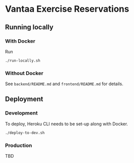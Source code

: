 # Vantaa Exercise Reservations

## Running locally
### With Docker
Run
```bash
./run-locally.sh
```

### Without Docker
See `backend/README.md` and `frontend/README.md` for details.

## Deployment
### Development
To deploy, Heroku CLI needs to be set-up along with Docker. 
```bash
./deploy-to-dev.sh
```

### Production
TBD